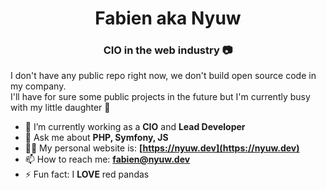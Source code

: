 <h1 align="center">Fabien aka Nyuw</h1>
<h3 align="center">CIO in the web industry 📷</h3>

I don't have any public repo right now, we don't build open source code in my company.<br/>
I'll have for sure some public projects in the future but I'm currently busy with my little daughter 👶

- 🔭 I’m currently working as a **CIO** and **Lead Developer**
- 💬 Ask me about **PHP, Symfony, JS**
- 👨‍💻 My personal website is: **[https://nyuw.dev](https://nyuw.dev)**
- 📫 How to reach me: **fabien@nyuw.dev**
- ⚡ Fun fact: I **LOVE** red pandas
